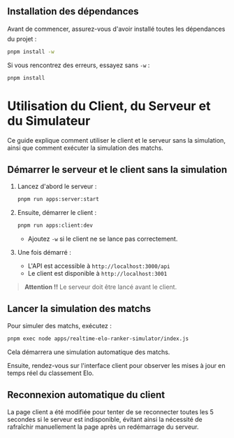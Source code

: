 ## Installation des dépendances

Avant de commencer, assurez-vous d'avoir installé toutes les dépendances du projet :

```bash
pnpm install -w
```

Si vous rencontrez des erreurs, essayez sans `-w` :

```bash
pnpm install
```

# Utilisation du Client, du Serveur et du Simulateur

Ce guide explique comment utiliser le client et le serveur sans la simulation, ainsi que comment exécuter la simulation des matchs.

## Démarrer le serveur et le client sans la simulation

1. Lancez d'abord le serveur :
   ```bash
   pnpm run apps:server:start
   ```
2. Ensuite, démarrer le client :
   ```bash
   pnpm run apps:client:dev
   ```
   - Ajoutez `-w` si le client ne se lance pas correctement.

3. Une fois démarré :
   - L'API est accessible à `http://localhost:3000/api`
   - Le client est disponible à `http://localhost:3001`

> **Attention !!** Le serveur doit être lancé avant le client.

## Lancer la simulation des matchs

Pour simuler des matchs, exécutez :
```bash
pnpm exec node apps/realtime-elo-ranker-simulator/index.js
```
Cela démarrera une simulation automatique des matchs.

Ensuite, rendez-vous sur l'interface client pour observer les mises à jour en temps réel du classement Elo.

## Reconnexion automatique du client

La page client a été modifiée pour tenter de se reconnecter toutes les 5 secondes si le serveur est indisponible, évitant ainsi la nécessité de rafraîchir manuellement la page après un redémarrage du serveur.
